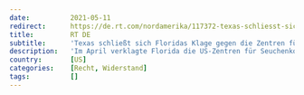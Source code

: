 ```yaml
---
date:          2021-05-11
redirect:      https://de.rt.com/nordamerika/117372-texas-schliesst-sich-floridas-klage-gegen-zentren-fuer-seuchenkontrolle-an/
title:         RT DE
subtitle:      'Texas schließt sich Floridas Klage gegen die Zentren für Seuchenkontrolle an'
description:   'Im April verklagte Florida die US-Zentren für Seuchenkontrolle (CDC). Laut Gouverneur Ron DeSantis dürfen nicht gewählte Bürokraten nicht die Macht haben, ganze Industrien auf unbestimmte Zeit stillzulegen. Jetzt will sich Texas der Klage anschließen.'
country:       [US]
categories:    [Recht, Widerstand]
tags:          []
---
```

